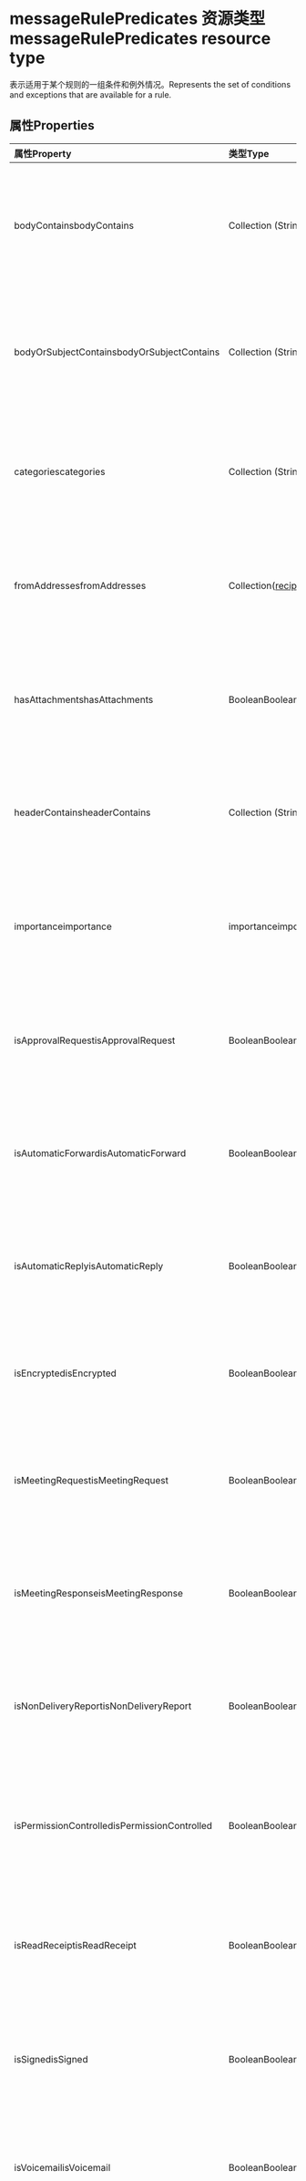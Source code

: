 # <a name="messagerulepredicates-resource-type"></a><span data-ttu-id="f4235-101">messageRulePredicates 资源类型</span><span class="sxs-lookup"><span data-stu-id="f4235-101">messageRulePredicates resource type</span></span>


<span data-ttu-id="f4235-102">表示适用于某个规则的一组条件和例外情况。</span><span class="sxs-lookup"><span data-stu-id="f4235-102">Represents the set of conditions and exceptions that are available for a rule.</span></span>

## <a name="properties"></a><span data-ttu-id="f4235-103">属性</span><span class="sxs-lookup"><span data-stu-id="f4235-103">Properties</span></span>
| <span data-ttu-id="f4235-104">属性</span><span class="sxs-lookup"><span data-stu-id="f4235-104">Property</span></span>     | <span data-ttu-id="f4235-105">类型</span><span class="sxs-lookup"><span data-stu-id="f4235-105">Type</span></span>   |<span data-ttu-id="f4235-106">说明</span><span class="sxs-lookup"><span data-stu-id="f4235-106">Description</span></span>|
|:---------------|:--------|:----------|
| <span data-ttu-id="f4235-107">bodyContains</span><span class="sxs-lookup"><span data-stu-id="f4235-107">bodyContains</span></span> | <span data-ttu-id="f4235-108">Collection (String)</span><span class="sxs-lookup"><span data-stu-id="f4235-108">Collection(String)</span></span> | <span data-ttu-id="f4235-109">表示应该出现在传入邮件正文中的字符串，以便条件或例外情况适用。</span><span class="sxs-lookup"><span data-stu-id="f4235-109">Represents the strings that should appear in the body of an incoming message in order for the condition or exception to apply.</span></span> |
| <span data-ttu-id="f4235-110">bodyOrSubjectContains</span><span class="sxs-lookup"><span data-stu-id="f4235-110">bodyOrSubjectContains</span></span> | <span data-ttu-id="f4235-111">Collection (String)</span><span class="sxs-lookup"><span data-stu-id="f4235-111">Collection(String)</span></span> | <span data-ttu-id="f4235-112">表示应该出现在传入邮件正文或主题中的字符串，以便条件或例外情况适用。</span><span class="sxs-lookup"><span data-stu-id="f4235-112">Represents the strings that should appear in the body or subject of an incoming message in order for the condition or exception to apply.</span></span> |
| <span data-ttu-id="f4235-113">categories</span><span class="sxs-lookup"><span data-stu-id="f4235-113">categories</span></span> | <span data-ttu-id="f4235-114">Collection (String)</span><span class="sxs-lookup"><span data-stu-id="f4235-114">Collection(String)</span></span> | <span data-ttu-id="f4235-115">表示传入邮件应标记的类别，以便条件或例外情况适用。</span><span class="sxs-lookup"><span data-stu-id="f4235-115">Represents the categories that an incoming message should be labeled with in order for the condition or exception to apply.</span></span> |
| <span data-ttu-id="f4235-116">fromAddresses</span><span class="sxs-lookup"><span data-stu-id="f4235-116">fromAddresses</span></span> | <span data-ttu-id="f4235-117">Collection([recipient](recipient.md))</span><span class="sxs-lookup"><span data-stu-id="f4235-117">Collection([Recipient](recipient.md))</span></span> | <span data-ttu-id="f4235-118">表示传入邮件的特定发件人电子邮件地址，以便条件或例外情况适用。</span><span class="sxs-lookup"><span data-stu-id="f4235-118">Represents the specific sender email addresses of an incoming message in order for the condition or exception to apply.</span></span> |
| <span data-ttu-id="f4235-119">hasAttachments</span><span class="sxs-lookup"><span data-stu-id="f4235-119">hasAttachments</span></span> | <span data-ttu-id="f4235-120">Boolean</span><span class="sxs-lookup"><span data-stu-id="f4235-120">Boolean</span></span> | <span data-ttu-id="f4235-121">指示传入的邮件是否必须包含附件，以便条件或例外情况适用。</span><span class="sxs-lookup"><span data-stu-id="f4235-121">Indicates whether an incoming message must have attachments in order for the condition or exception to apply.</span></span> |
| <span data-ttu-id="f4235-122">headerContains</span><span class="sxs-lookup"><span data-stu-id="f4235-122">headerContains</span></span> | <span data-ttu-id="f4235-123">Collection (String)</span><span class="sxs-lookup"><span data-stu-id="f4235-123">Collection(String)</span></span> | <span data-ttu-id="f4235-124">表示出现在传入邮件头中的字符串，以便条件或例外情况适用。</span><span class="sxs-lookup"><span data-stu-id="f4235-124">Represents the strings that appear in the headers of an incoming message in order for the condition or exception to apply.</span></span> |
| <span data-ttu-id="f4235-125">importance</span><span class="sxs-lookup"><span data-stu-id="f4235-125">importance</span></span> | <span data-ttu-id="f4235-126">importance</span><span class="sxs-lookup"><span data-stu-id="f4235-126">importance</span></span> | <span data-ttu-id="f4235-127">传入邮件上标记的重要性，以便条件或例外情况适用：`low`、`normal`、`high`。</span><span class="sxs-lookup"><span data-stu-id="f4235-127">The importance that is stamped on an incoming message in order for the condition or exception to apply: `low`, `normal`, `high`.</span></span> |
| <span data-ttu-id="f4235-128">isApprovalRequest</span><span class="sxs-lookup"><span data-stu-id="f4235-128">isApprovalRequest</span></span> | <span data-ttu-id="f4235-129">Boolean</span><span class="sxs-lookup"><span data-stu-id="f4235-129">Boolean</span></span> | <span data-ttu-id="f4235-130">指示传入的邮件是否必须为审批请求，以便条件或例外情况适用。</span><span class="sxs-lookup"><span data-stu-id="f4235-130">Indicates whether an incoming message must be an approval request in order for the condition or exception to apply.</span></span> |
| <span data-ttu-id="f4235-131">isAutomaticForward</span><span class="sxs-lookup"><span data-stu-id="f4235-131">isAutomaticForward</span></span> | <span data-ttu-id="f4235-132">Boolean</span><span class="sxs-lookup"><span data-stu-id="f4235-132">Boolean</span></span> | <span data-ttu-id="f4235-133">指示传入的邮件是否必须自动转发，以便条件或例外情况适用。</span><span class="sxs-lookup"><span data-stu-id="f4235-133">Indicates whether an incoming message must be automatically forwarded in order for the condition or exception to apply.</span></span> |
| <span data-ttu-id="f4235-134">isAutomaticReply</span><span class="sxs-lookup"><span data-stu-id="f4235-134">isAutomaticReply</span></span> | <span data-ttu-id="f4235-135">Boolean</span><span class="sxs-lookup"><span data-stu-id="f4235-135">Boolean</span></span> | <span data-ttu-id="f4235-136">指示传入的邮件是否必须自动答复，以便条件或例外情况适用。</span><span class="sxs-lookup"><span data-stu-id="f4235-136">Indicates whether an incoming message must be an auto reply in order for the condition or exception to apply.</span></span> |
| <span data-ttu-id="f4235-137">isEncrypted</span><span class="sxs-lookup"><span data-stu-id="f4235-137">isEncrypted</span></span> | <span data-ttu-id="f4235-138">Boolean</span><span class="sxs-lookup"><span data-stu-id="f4235-138">Boolean</span></span> | <span data-ttu-id="f4235-139">指示传入的邮件是否必须加密，以便条件或例外情况适用。</span><span class="sxs-lookup"><span data-stu-id="f4235-139">Indicates whether an incoming message must be encrypted in order for the condition or exception to apply.</span></span> |
| <span data-ttu-id="f4235-140">isMeetingRequest</span><span class="sxs-lookup"><span data-stu-id="f4235-140">isMeetingRequest</span></span> | <span data-ttu-id="f4235-141">Boolean</span><span class="sxs-lookup"><span data-stu-id="f4235-141">Boolean</span></span> | <span data-ttu-id="f4235-142">指示传入的邮件是否必须为会议请求，以便条件或例外情况适用。</span><span class="sxs-lookup"><span data-stu-id="f4235-142">Indicates whether an incoming message must be a meeting request in order for the condition or exception to apply.</span></span> |
| <span data-ttu-id="f4235-143">isMeetingResponse</span><span class="sxs-lookup"><span data-stu-id="f4235-143">isMeetingResponse</span></span> | <span data-ttu-id="f4235-144">Boolean</span><span class="sxs-lookup"><span data-stu-id="f4235-144">Boolean</span></span> | <span data-ttu-id="f4235-145">指示传入的邮件是否必须为会议响应，以便条件或例外情况适用。</span><span class="sxs-lookup"><span data-stu-id="f4235-145">Indicates whether an incoming message must be a meeting response in order for the condition or exception to apply.</span></span> |
| <span data-ttu-id="f4235-146">isNonDeliveryReport</span><span class="sxs-lookup"><span data-stu-id="f4235-146">isNonDeliveryReport</span></span> | <span data-ttu-id="f4235-147">Boolean</span><span class="sxs-lookup"><span data-stu-id="f4235-147">Boolean</span></span> | <span data-ttu-id="f4235-148">指示传入的邮件是否必须为未送达报告，以便条件或例外情况适用。</span><span class="sxs-lookup"><span data-stu-id="f4235-148">Indicates whether an incoming message must be a non-delivery report in order for the condition or exception to apply.</span></span> |
| <span data-ttu-id="f4235-149">isPermissionControlled</span><span class="sxs-lookup"><span data-stu-id="f4235-149">isPermissionControlled</span></span> | <span data-ttu-id="f4235-150">Boolean</span><span class="sxs-lookup"><span data-stu-id="f4235-150">Boolean</span></span> | <span data-ttu-id="f4235-151">指示传入的邮件是否必须受权限控制（受 RMS 保护），以便条件或例外情况适用。</span><span class="sxs-lookup"><span data-stu-id="f4235-151">Indicates whether an incoming message must be permission controlled (RMS-protected) in order for the condition or exception to apply.</span></span> |
| <span data-ttu-id="f4235-152">isReadReceipt</span><span class="sxs-lookup"><span data-stu-id="f4235-152">isReadReceipt</span></span> | <span data-ttu-id="f4235-153">Boolean</span><span class="sxs-lookup"><span data-stu-id="f4235-153">Boolean</span></span> | <span data-ttu-id="f4235-154">指示传入的邮件是否必须为已读回执，以便条件或例外情况适用。</span><span class="sxs-lookup"><span data-stu-id="f4235-154">Indicates whether an incoming message must be a read receipt in order for the condition or exception to apply.</span></span> |
| <span data-ttu-id="f4235-155">isSigned</span><span class="sxs-lookup"><span data-stu-id="f4235-155">isSigned</span></span> | <span data-ttu-id="f4235-156">Boolean</span><span class="sxs-lookup"><span data-stu-id="f4235-156">Boolean</span></span> | <span data-ttu-id="f4235-157">指示传入的邮件是否必须有 S/MIME 签名，以便条件或例外情况适用。</span><span class="sxs-lookup"><span data-stu-id="f4235-157">Indicates whether an incoming message must be S/MIME-signed in order for the condition or exception to apply.</span></span> |
| <span data-ttu-id="f4235-158">isVoicemail</span><span class="sxs-lookup"><span data-stu-id="f4235-158">isVoicemail</span></span> | <span data-ttu-id="f4235-159">Boolean</span><span class="sxs-lookup"><span data-stu-id="f4235-159">Boolean</span></span> | <span data-ttu-id="f4235-160">指示传入的邮件是否必须有语音邮件，以便条件或例外情况适用。</span><span class="sxs-lookup"><span data-stu-id="f4235-160">Indicates whether an incoming message must be a voice mail in order for the condition or exception to apply.</span></span> |
| <span data-ttu-id="f4235-161">messageActionFlag</span><span class="sxs-lookup"><span data-stu-id="f4235-161">messageActionFlag</span></span> | <span data-ttu-id="f4235-162">messageActionFlag</span><span class="sxs-lookup"><span data-stu-id="f4235-162">messageActionFlag</span></span>  | <span data-ttu-id="f4235-163">表示出现在传入邮件上的 flag-for-action 值，以便条件或例外情况适用。</span><span class="sxs-lookup"><span data-stu-id="f4235-163">Represents the flag-for-action value that appears on an incoming message in order for the condition or exception to apply.</span></span> <span data-ttu-id="f4235-164">可取值为：`any`、`call`、`doNotForward`、`followUp`、`fyi`、`forward`、`noResponseNecessary`、`read`、`reply`、`replyToAll`、`review`。</span><span class="sxs-lookup"><span data-stu-id="f4235-164">The possible values are `any`, `call`, `doNotForward`, `followUp`, `fyi`, `forward`, `noResponseNecessary`, `read`, `reply`, `replyToAll`, `review`, or .</span></span> |
| <span data-ttu-id="f4235-165">notSentToMe</span><span class="sxs-lookup"><span data-stu-id="f4235-165">notSentToMe</span></span> | <span data-ttu-id="f4235-166">Boolean</span><span class="sxs-lookup"><span data-stu-id="f4235-166">Boolean</span></span> | <span data-ttu-id="f4235-167">指示邮箱所有者是否不能是传入邮件的收件人，以便条件或异常情况适用。</span><span class="sxs-lookup"><span data-stu-id="f4235-167">Indicates whether the owner of the mailbox must not be a recipient of an incoming message in order for the condition or exception to apply.</span></span> |
| <span data-ttu-id="f4235-168">recipientContains</span><span class="sxs-lookup"><span data-stu-id="f4235-168">recipientContains</span></span> | <span data-ttu-id="f4235-169">Collection (String)</span><span class="sxs-lookup"><span data-stu-id="f4235-169">Collection(String)</span></span> | <span data-ttu-id="f4235-170">表示出现在传入邮件的 **toRecipients** 或 **ccRecipients** 属性中的字符串，以便条件或例外情况适用。</span><span class="sxs-lookup"><span data-stu-id="f4235-170">Represents the strings that appear in either the **toRecipients** or **ccRecipients** properties of an incoming message in order for the condition or exception to apply.</span></span> |
| <span data-ttu-id="f4235-171">senderContains</span><span class="sxs-lookup"><span data-stu-id="f4235-171">senderContains</span></span> | <span data-ttu-id="f4235-172">Collection (String)</span><span class="sxs-lookup"><span data-stu-id="f4235-172">Collection(String)</span></span> | <span data-ttu-id="f4235-173">表示出现在传入邮件的 **from** 属性中的字符串，以便条件或例外情况适用。</span><span class="sxs-lookup"><span data-stu-id="f4235-173">Represents the strings that appear in the **from** property of an incoming message in order for the condition or exception to apply.</span></span> |
| <span data-ttu-id="f4235-174">sensitivity</span><span class="sxs-lookup"><span data-stu-id="f4235-174">sensitivity</span></span> | <span data-ttu-id="f4235-175">sensitivity</span><span class="sxs-lookup"><span data-stu-id="f4235-175">sensitivity</span></span> | <span data-ttu-id="f4235-176">表示必须在传入邮件上标记的敏感度级别，以便条件或例外情况适用。</span><span class="sxs-lookup"><span data-stu-id="f4235-176">Represents the sensitivity level that must be stamped on an incoming message in order for the condition or exception to apply.</span></span> <span data-ttu-id="f4235-177">可取值为：`normal`、`personal`、`private`、`confidential`。</span><span class="sxs-lookup"><span data-stu-id="f4235-177">The possible values are `normal`, `personal`, `private`, `confidential`, , , , , , , , or .</span></span> |
| <span data-ttu-id="f4235-178">sentCcMe</span><span class="sxs-lookup"><span data-stu-id="f4235-178">sentCcMe</span></span> | <span data-ttu-id="f4235-179">Boolean</span><span class="sxs-lookup"><span data-stu-id="f4235-179">Boolean</span></span> | <span data-ttu-id="f4235-180">指示邮箱所有者是否必须在传入邮件的 **ccRecipients** 属性中，以便条件或异常情况适用。</span><span class="sxs-lookup"><span data-stu-id="f4235-180">Indicates whether the owner of the mailbox must be in the **ccRecipients** property of an incoming message in order for the condition or exception to apply.</span></span> |
| <span data-ttu-id="f4235-181">sentOnlyToMe</span><span class="sxs-lookup"><span data-stu-id="f4235-181">sentOnlyToMe</span></span> | <span data-ttu-id="f4235-182">Boolean</span><span class="sxs-lookup"><span data-stu-id="f4235-182">Boolean</span></span> | <span data-ttu-id="f4235-183">指示邮箱所有者是否必须是传入邮件的唯一收件人，以便条件或异常情况适用。</span><span class="sxs-lookup"><span data-stu-id="f4235-183">Indicates whether the owner of the mailbox must be the only recipient in an incoming message in order for the condition or exception to apply.</span></span> |
| <span data-ttu-id="f4235-184">sentToAddresses</span><span class="sxs-lookup"><span data-stu-id="f4235-184">sentToAddresses</span></span> | <span data-ttu-id="f4235-185">Collection([recipient](recipient.md))</span><span class="sxs-lookup"><span data-stu-id="f4235-185">Collection([Recipient](recipient.md))</span></span> | <span data-ttu-id="f4235-186">表示必须已向其发送传入邮件的电子邮件地址，以便条件或例外情况适用。</span><span class="sxs-lookup"><span data-stu-id="f4235-186">Represents the email addresses that an incoming message must have been sent to in order for the condition or exception to apply.</span></span> |
| <span data-ttu-id="f4235-187">sentToMe</span><span class="sxs-lookup"><span data-stu-id="f4235-187">sentToMe</span></span> | <span data-ttu-id="f4235-188">Boolean</span><span class="sxs-lookup"><span data-stu-id="f4235-188">Boolean</span></span> | <span data-ttu-id="f4235-189">指示邮箱所有者是否必须在传入邮件的 **toRecipients** 属性中，以便条件或异常情况适用。</span><span class="sxs-lookup"><span data-stu-id="f4235-189">Indicates whether the owner of the mailbox must be in the **toRecipients** property of an incoming message in order for the condition or exception to apply.</span></span> |
| <span data-ttu-id="f4235-190">sentToOrCcMe</span><span class="sxs-lookup"><span data-stu-id="f4235-190">sentToOrCcMe</span></span> | <span data-ttu-id="f4235-191">Boolean</span><span class="sxs-lookup"><span data-stu-id="f4235-191">Boolean</span></span> | <span data-ttu-id="f4235-192">指示邮箱所有者是否必须在传入邮件的 **toRecipients** 或 **ccRecipients** 属性中，以便条件或异常情况适用。</span><span class="sxs-lookup"><span data-stu-id="f4235-192">Indicates whether the owner of the mailbox must be in either a **toRecipients** or **ccRecipients** property of an incoming message in order for the condition or exception to apply.</span></span> |
| <span data-ttu-id="f4235-193">subjectContains</span><span class="sxs-lookup"><span data-stu-id="f4235-193">subjectContains</span></span> | <span data-ttu-id="f4235-194">Collection (String)</span><span class="sxs-lookup"><span data-stu-id="f4235-194">Collection(String)</span></span> | <span data-ttu-id="f4235-195">表示出现在传入邮件主题中的字符串，以便条件或例外情况适用。</span><span class="sxs-lookup"><span data-stu-id="f4235-195">Represents the strings that appear in the subject of an incoming message in order for the condition or exception to apply.</span></span> |
| <span data-ttu-id="f4235-196">withinSizeRange</span><span class="sxs-lookup"><span data-stu-id="f4235-196">withinSizeRange</span></span> | [<span data-ttu-id="f4235-197">sizeRange</span><span class="sxs-lookup"><span data-stu-id="f4235-197">sizeRange</span></span>](sizerange.md) | <span data-ttu-id="f4235-198">表示传入邮件必须介于其中的最小大小和最大大小（以千字节为单位），以便条件或例外情况适用。</span><span class="sxs-lookup"><span data-stu-id="f4235-198">Represents the minimum and maximum sizes (in kilobytes) that an incoming message must fall in between in order for the condition or exception to apply.</span></span> |

## <a name="json-representation"></a><span data-ttu-id="f4235-199">JSON 表示形式</span><span class="sxs-lookup"><span data-stu-id="f4235-199">JSON representation</span></span>
<span data-ttu-id="f4235-200">下面是资源的 JSON 表示形式。</span><span class="sxs-lookup"><span data-stu-id="f4235-200">Here is a JSON representation of the resource.</span></span>

<!-- {
  "blockType": "resource",
  "optionalProperties": [
   ],
  "@odata.type": "microsoft.graph.messageRulePredicates"
}-->

```json
{
  "bodyContains": ["String"],
  "bodyOrSubjectContains": ["String"],
  "categories": ["String"],
  "fromAddresses": [{"@odata.type": "microsoft.graph.recipient"}],
  "hasAttachments": "Boolean",
  "headerContains": ["String"],
  "importance": "String",
  "isApprovalRequest": "Boolean",
  "isAutomaticForward": "Boolean",
  "isAutomaticReply": "Boolean",
  "isEncrypted": "Boolean",
  "isMeetingRequest": "Boolean",
  "isMeetingResponse": "Boolean",
  "isNonDeliveryReport": "Boolean",
  "isPermissionControlled": "Boolean",
  "isReadReceipt": "Boolean",
  "isSigned": "Boolean",
  "isVoicemail": "Boolean",
  "messageActionFlag": "String",
  "notSentToMe": "Boolean",
  "recipientContains": ["String"],
  "senderContains": ["String"],
  "sensitivity": "String",
  "sentCcMe": "Boolean",
  "sentOnlyToMe": "Boolean",
  "sentToAddresses": [{"@odata.type": "microsoft.graph.recipient"}],
  "sentToMe": "Boolean",
  "sentToOrCcMe": "Boolean",
  "subjectContains": ["String"],
  "withinSizeRange": {"@odata.type": "microsoft.graph.sizeRange"}
}

```

<!-- uuid: 8fcb5dbc-d5aa-4681-8e31-b001d5168d79
2015-10-25 14:57:30 UTC -->
<!-- {
  "type": "#page.annotation",
  "description": "messageRulePredicates resource",
  "keywords": "",
  "section": "documentation",
  "tocPath": ""
}-->
